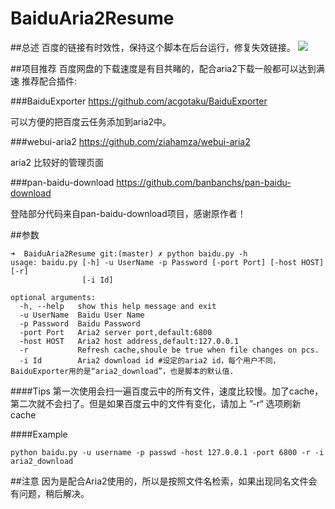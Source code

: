 # BaiduAria2Resume

##总述
百度的链接有时效性，保持这个脚本在后台运行，修复失效链接。
![](https://raw.githubusercontent.com/sunzhaoyang/BaiduAria2Resume/master/screenshot.png)

##项目推荐
百度网盘的下载速度是有目共睹的，配合aria2下载一般都可以达到满速
推荐配合插件:

###BaiduExporter
<https://github.com/acgotaku/BaiduExporter>

可以方便的把百度云任务添加到aria2中。


###webui-aria2
<https://github.com/ziahamza/webui-aria2>

aria2 比较好的管理页面

###pan-baidu-download
<https://github.com/banbanchs/pan-baidu-download>

登陆部分代码来自pan-baidu-download项目，感谢原作者！

##参数

```
➜  BaiduAria2Resume git:(master) ✗ python baidu.py -h
usage: baidu.py [-h] -u UserName -p Password [-port Port] [-host HOST] [-r]
                [-i Id]

optional arguments:
  -h, --help   show this help message and exit
  -u UserName  Baidu User Name
  -p Password  Baidu Password
  -port Port   Aria2 server port,default:6800
  -host HOST   Aria2 host address,default:127.0.0.1
  -r           Refresh cache,shoule be true when file changes on pcs.
  -i Id        Aria2 download id #设定的aria2 id，每个用户不同，BaiduExporter用的是“aria2_download”，也是脚本的默认值.

```
####Tips
第一次使用会扫一遍百度云中的所有文件，速度比较慢。加了cache，第二次就不会扫了。但是如果百度云中的文件有变化，请加上 ”-r“ 选项刷新cache


####Example
```
python baidu.py -u username -p passwd -host 127.0.0.1 -port 6800 -r -i aria2_download
```


##注意
因为是配合Aria2使用的，所以是按照文件名检索，如果出现同名文件会有问题，稍后解决。

